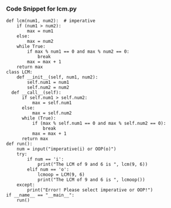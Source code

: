 ### Code Snippet for lcm.py

    def lcm(num1, num2):  # imperative
        if (num1 > num2):
            max = num1
        else:
            max = num2
        while True:
            if max % num1 == 0 and max % num2 == 0:
                break
            max = max + 1
        return max
    class LCM:
        def __init__(self, num1, num2):
            self.num1 = num1
            self.num2 = num2
      def __call__(self):
          if self.num1 > self.num2:
              max = self.num1
          else:
              max = self.num2
          while (True):
              if (max % self.num1 == 0 and max % self.num2 == 0):
                  break
              max = max + 1
          return max
    def run():
        num = input("imperative(i) or OOP(o)")
        try:
            if num == 'i':
                print("The LCM of 9 and 6 is ", lcm(9, 6))
            elif num == 'o':
                lcmoop = LCM(9, 6)
                print("The LCM of 9 and 6 is ", lcmoop())
        except:
            print("Error! Please select imperative or OOP!")
    if __name__ == "__main__":
        run()
